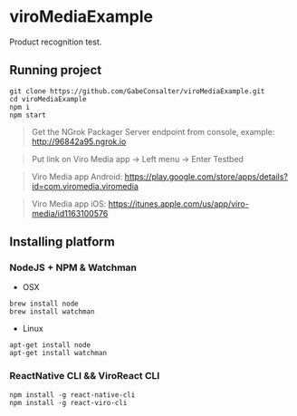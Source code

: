 # viroMediaExample
Product recognition test.

## Running project

```
git clone https://github.com/GabeConsalter/viroMediaExample.git
cd viroMediaExample
npm i
npm start
```

> Get the NGrok Packager Server endpoint from console, example: http://96842a95.ngrok.io

> Put link on Viro Media app -> Left menu -> Enter Testbed

> Viro Media app Android: https://play.google.com/store/apps/details?id=com.viromedia.viromedia

> Viro Media app iOS: https://itunes.apple.com/us/app/viro-media/id1163100576

## Installing platform
### NodeJS + NPM & Watchman
- OSX
```
brew install node
brew install watchman
```
- Linux
```
apt-get install node
apt-get install watchman
```

### ReactNative CLI && ViroReact CLI
```
npm install -g react-native-cli
npm install -g react-viro-cli
```
